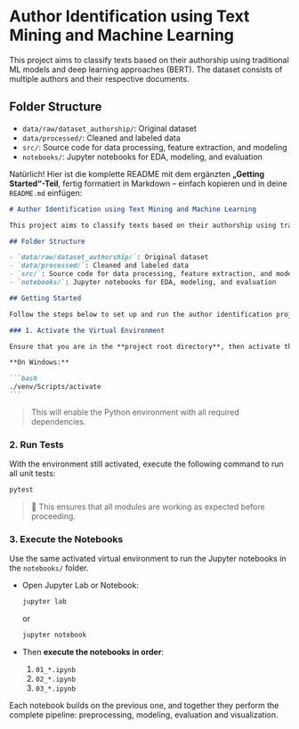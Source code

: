 # Author Identification using Text Mining and Machine Learning

This project aims to classify texts based on their authorship using traditional ML models and deep learning approaches (BERT). The dataset consists of multiple authors and their respective documents.

## Folder Structure

- `data/raw/dataset_authorship/`: Original dataset
- `data/processed/`: Cleaned and labeled data
- `src/`: Source code for data processing, feature extraction, and modeling
- `notebooks/`: Jupyter notebooks for EDA, modeling, and evaluation

Natürlich! Hier ist die komplette README mit dem ergänzten **„Getting Started“-Teil**, fertig formatiert in Markdown – einfach kopieren und in deine `README.md` einfügen:

````markdown
# Author Identification using Text Mining and Machine Learning

This project aims to classify texts based on their authorship using traditional ML models and deep learning approaches (BERT). The dataset consists of multiple authors and their respective documents.

## Folder Structure

- `data/raw/dataset_authorship/`: Original dataset
- `data/processed/`: Cleaned and labeled data
- `src/`: Source code for data processing, feature extraction, and modeling
- `notebooks/`: Jupyter notebooks for EDA, modeling, and evaluation

## Getting Started

Follow the steps below to set up and run the author identification project.

### 1. Activate the Virtual Environment

Ensure that you are in the **project root directory**, then activate the virtual environment:

**On Windows:**

```bash
./venv/Scripts/activate
```
````

> This will enable the Python environment with all required dependencies.

### 2. Run Tests

With the environment still activated, execute the following command to run all unit tests:

```bash
pytest
```

> 🧪 This ensures that all modules are working as expected before proceeding.

### 3. Execute the Notebooks

Use the same activated virtual environment to run the Jupyter notebooks in the `notebooks/` folder.

- Open Jupyter Lab or Notebook:

  ```bash
  jupyter lab
  ```

  or

  ```bash
  jupyter notebook
  ```

- Then **execute the notebooks in order**:
  1. `01_*.ipynb`
  2. `02_*.ipynb`
  3. `03_*.ipynb`

Each notebook builds on the previous one, and together they perform the complete pipeline: preprocessing, modeling, evaluation and visualization.
